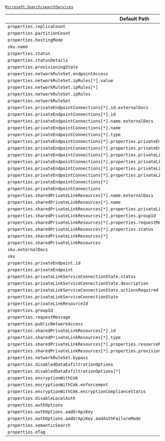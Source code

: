[`Microsoft.Search/searchServices`](https://docs.microsoft.com/en-us/azure/templates/microsoft.search/searchservices)

| Default Path | Alias |
|---|---|
| `properties.replicaCount` | `Microsoft.Search/searchServices/replicaCount` |
| `properties.partitionCount` | `Microsoft.Search/searchServices/partitionCount` |
| `properties.hostingMode` | `Microsoft.Search/searchServices/hostingMode` |
| `sku.name` | `Microsoft.Search/searchServices/sku.name` |
| `properties.status` | `Microsoft.Search/searchServices/status` |
| `properties.statusDetails` | `Microsoft.Search/searchServices/statusDetails` |
| `properties.provisioningState` | `Microsoft.Search/searchServices/provisioningState` |
| `properties.networkRuleSet.endpointAccess` | `Microsoft.Search/searchServices/networkRuleSet.endpointAccess` |
| `properties.networkRuleSet.ipRules[*].value` | `Microsoft.Search/searchServices/networkRuleSet.ipRules[*].value` |
| `properties.networkRuleSet.ipRules[*]` | `Microsoft.Search/searchServices/networkRuleSet.ipRules[*]` |
| `properties.networkRuleSet.ipRules` | `Microsoft.Search/searchServices/networkRuleSet.ipRules` |
| `properties.networkRuleSet` | `Microsoft.Search/searchServices/networkRuleSet` |
| `properties.privateEndpointConnections[*].id.externalDocs` | `Microsoft.Search/searchServices/privateEndpointConnections[*].id.externalDocs` |
| `properties.privateEndpointConnections[*].id` | `Microsoft.Search/searchServices/privateEndpointConnections[*].id` |
| `properties.privateEndpointConnections[*].name.externalDocs` | `Microsoft.Search/searchServices/privateEndpointConnections[*].name.externalDocs` |
| `properties.privateEndpointConnections[*].name` | `Microsoft.Search/searchServices/privateEndpointConnections[*].name` |
| `properties.privateEndpointConnections[*].type` | `Microsoft.Search/searchServices/privateEndpointConnections[*].type` |
| `properties.privateEndpointConnections[*].properties.privateEndpoint.id` | `Microsoft.Search/searchServices/privateEndpointConnections[*].privateEndpoint.id` |
| `properties.privateEndpointConnections[*].properties.privateEndpoint` | `Microsoft.Search/searchServices/privateEndpointConnections[*].privateEndpoint` |
| `properties.privateEndpointConnections[*].properties.privateLinkServiceConnectionState.status` | `Microsoft.Search/searchServices/privateEndpointConnections[*].privateLinkServiceConnectionState.status` |
| `properties.privateEndpointConnections[*].properties.privateLinkServiceConnectionState.description` | `Microsoft.Search/searchServices/privateEndpointConnections[*].privateLinkServiceConnectionState.description` |
| `properties.privateEndpointConnections[*].properties.privateLinkServiceConnectionState.actionsRequired` | `Microsoft.Search/searchServices/privateEndpointConnections[*].privateLinkServiceConnectionState.actionsRequired` |
| `properties.privateEndpointConnections[*].properties.privateLinkServiceConnectionState` | `Microsoft.Search/searchServices/privateEndpointConnections[*].privateLinkServiceConnectionState` |
| `properties.privateEndpointConnections[*]` | `Microsoft.Search/searchServices/privateEndpointConnections[*]` |
| `properties.privateEndpointConnections` | `Microsoft.Search/searchServices/privateEndpointConnections` |
| `properties.sharedPrivateLinkResources[*].name.externalDocs` | `Microsoft.Search/searchServices/sharedPrivateLinkResources[*].name.externalDocs` |
| `properties.sharedPrivateLinkResources[*].name` | `Microsoft.Search/searchServices/sharedPrivateLinkResources[*].name` |
| `properties.sharedPrivateLinkResources[*].properties.privateLinkResourceId` | `Microsoft.Search/searchServices/sharedPrivateLinkResources[*].privateLinkResourceId` |
| `properties.sharedPrivateLinkResources[*].properties.groupId` | `Microsoft.Search/searchServices/sharedPrivateLinkResources[*].groupId` |
| `properties.sharedPrivateLinkResources[*].properties.requestMessage` | `Microsoft.Search/searchServices/sharedPrivateLinkResources[*].requestMessage` |
| `properties.sharedPrivateLinkResources[*].properties.status` | `Microsoft.Search/searchServices/sharedPrivateLinkResources[*].status` |
| `properties.sharedPrivateLinkResources[*]` | `Microsoft.Search/searchServices/sharedPrivateLinkResources[*]` |
| `properties.sharedPrivateLinkResources` | `Microsoft.Search/searchServices/sharedPrivateLinkResources` |
| `sku.externalDocs` | `Microsoft.Search/searchServices/sku.externalDocs` |
| `sku` | `Microsoft.Search/searchServices/sku` |
| `properties.privateEndpoint.id` | `Microsoft.Search/searchServices/privateEndpointConnections.privateEndpoint.id` |
| `properties.privateEndpoint` | `Microsoft.Search/searchServices/privateEndpointConnections.privateEndpoint` |
| `properties.privateLinkServiceConnectionState.status` | `Microsoft.Search/searchServices/privateEndpointConnections.privateLinkServiceConnectionState.status` |
| `properties.privateLinkServiceConnectionState.description` | `Microsoft.Search/searchServices/privateEndpointConnections.privateLinkServiceConnectionState.description` |
| `properties.privateLinkServiceConnectionState.actionsRequired` | `Microsoft.Search/searchServices/privateEndpointConnections.privateLinkServiceConnectionState.actionsRequired` |
| `properties.privateLinkServiceConnectionState` | `Microsoft.Search/searchServices/privateEndpointConnections.privateLinkServiceConnectionState` |
| `properties.privateLinkResourceId` | `Microsoft.Search/searchServices/sharedPrivateLinkResources.privateLinkResourceId` |
| `properties.groupId` | `Microsoft.Search/searchServices/sharedPrivateLinkResources.groupId` |
| `properties.requestMessage` | `Microsoft.Search/searchServices/sharedPrivateLinkResources.requestMessage` |
| `properties.publicNetworkAccess` | `Microsoft.Search/searchServices/publicNetworkAccess` |
| `properties.sharedPrivateLinkResources[*].id` | `Microsoft.Search/searchServices/sharedPrivateLinkResources[*].id` |
| `properties.sharedPrivateLinkResources[*].type` | `Microsoft.Search/searchServices/sharedPrivateLinkResources[*].type` |
| `properties.sharedPrivateLinkResources[*].properties.resourceRegion` | `Microsoft.Search/searchServices/sharedPrivateLinkResources[*].resourceRegion` |
| `properties.sharedPrivateLinkResources[*].properties.provisioningState` | `Microsoft.Search/searchServices/sharedPrivateLinkResources[*].provisioningState` |
| `properties.networkRuleSet.bypass` | `Microsoft.Search/searchServices/networkRuleSet.bypass` |
| `properties.disabledDataExfiltrationOptions` | `Microsoft.Search/searchServices/disabledDataExfiltrationOptions` |
| `properties.disabledDataExfiltrationOptions[*]` | `Microsoft.Search/searchServices/disabledDataExfiltrationOptions[*]` |
| `properties.encryptionWithCmk` | `Microsoft.Search/searchServices/encryptionWithCmk` |
| `properties.encryptionWithCmk.enforcement` | `Microsoft.Search/searchServices/encryptionWithCmk.enforcement` |
| `properties.encryptionWithCmk.encryptionComplianceStatus` | `Microsoft.Search/searchServices/encryptionWithCmk.encryptionComplianceStatus` |
| `properties.disableLocalAuth` | `Microsoft.Search/searchServices/disableLocalAuth` |
| `properties.authOptions` | `Microsoft.Search/searchServices/authOptions` |
| `properties.authOptions.aadOrApiKey` | `Microsoft.Search/searchServices/authOptions.aadOrApiKey` |
| `properties.authOptions.aadOrApiKey.aadAuthFailureMode` | `Microsoft.Search/searchServices/authOptions.aadOrApiKey.aadAuthFailureMode` |
| `properties.semanticSearch` | `Microsoft.Search/searchServices/semanticSearch` |
| `properties.eTag` | `Microsoft.Search/searchServices/eTag` |

